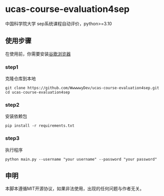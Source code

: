 # ucas-course-evaluation4sep
中国科学院大学 sep系统课程自动评价，python>=3.10

## 使用步骤
在使用前，你需要安装[谷歌浏览器](https://www.google.com/chrome/index.html)

### step1
克隆仓库到本地 

```shell
git clone https://github.com/WwwwwyDev/ucas-course-evaluation4sep.git
cd ucas-course-evaluation4sep
```

### step2
安装依赖包

```shell
pip install -r requirements.txt
```

### step3

执行程序

```shell
python main.py --username "your username" --password "your password"
```

## 申明

本脚本遵循MIT开源协议，如果非法使用，出现的任何问题与作者无关。